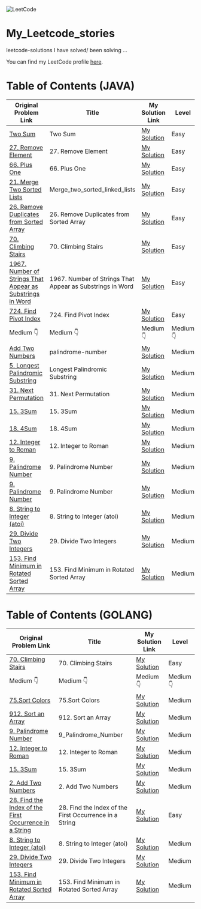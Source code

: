 ![LeetCode](https://img.shields.io/badge/LeetCode-turabaev-brightgreen)

# My_Leetcode_stories
leetcode-solutions I have solved/ been solving ...

You can find my LeetCode profile [here](https://leetcode.com/u/adam_69/).



# Table of Contents (JAVA)

| Original Problem Link       | Title                           | My Solution Link              | Level     |
|-----------------------------|---------------------------------|-------------------------------|-----------|
| [Two Sum](https://leetcode.com/problems/two-sum/) | Two Sum | [My Solution](https://github.com/turabaev69/My_Leetcode_stories/blob/main/Java/easy/Two%20Sum.java) | Easy      |
| [27. Remove Element](https://leetcode.com/problems/remove-element/) | 27. Remove Element | [My Solution](https://github.com/turabaev69/My_Leetcode_stories/blob/main/Java/easy/27.%20Remove%20Element/27_Remove_Element.java) | Easy      |
| [66. Plus One](https://leetcode.com/problems/remove-element/) | 66. Plus One | [My Solution](https://github.com/turabaev69/My_Leetcode_stories/blob/main/Java/easy/66.%20Plus%20One/66_Plus_One.java) | Easy      |
| [21. Merge Two Sorted Lists](https://leetcode.com/problems/merge-two-sorted-lists/) | Merge_two_sorted_linked_lists | [My Solution](https://github.com/turabaev69/My_Leetcode_stories/blob/main/Java/easy/Merge_two_sorted_linked_lists/Merge_two_sorted_linked_lists.java) | Easy      |
| [26. Remove Duplicates from Sorted Array](https://leetcode.com/problems/remove-duplicates-from-sorted-array/) | 26. Remove Duplicates from Sorted Array | [My Solution](https://github.com/turabaev69/My_Leetcode_stories/blob/main/Java/easy/Remove-Duplicates-from-Sorted-Array/Remove_Duplicates_from_Sorted_Array.java) | Easy      |
| [70. Climbing Stairs](https://leetcode.com/problems/climbing-stairs/) | 70. Climbing Stairs | [My Solution](https://github.com/turabaev69/My_Leetcode_stories/tree/main/Java/easy/70.%20Climbing%20Stairs) | Easy      |
| [1967. Number of Strings That Appear as Substrings in Word](https://leetcode.com/problems/number-of-strings-that-appear-as-substrings-in-word/) | 1967. Number of Strings That Appear as Substrings in Word | [My Solution](https://github.com/turabaev69/My_Leetcode_stories/blob/main/Java/easy/1967.%20Number%20of%20Strings%20That%20Appear%20as%20Substrings%20in%20Word/1967_Number_of_Strings_That_Appear_as_Substrings_in_Word.java) | Easy      |
| [724. Find Pivot Index](https://leetcode.com/problems/find-pivot-index/) | 724. Find Pivot Index | [My Solution](https://github.com/turabaev69/My_Leetcode_stories/blob/main/Java/easy/724.%20Find%20Pivot%20Index/724_Find_Pivot_Index.java) | Easy      |
|  Medium          👇        |     Medium          👇           |       Medium          👇      |   Medium      👇      |          
| [Add Two Numbers](https://leetcode.com/problems/add-two-numbers/](https://leetcode.com/problems/palindrome-number/)) | palindrome-number              | [My Solution](https://github.com/turabaev69/My_Leetcode_stories/blob/main/Java/medium/Palindrome%20Number.java) | Medium    |
| [5. Longest Palindromic Substring](https://leetcode.com/problems/longest-palindromic-substring/description/) | Longest Palindromic Substring              | [My Solution](https://github.com/turabaev69/My_Leetcode_stories/blob/main/Java/medium/5.%20Longest%20Palindromic%20Substring/5_Longest_Palindromic_Substring.java) | Medium    |
| [31. Next Permutation](https://leetcode.com/problems/next-permutation/description/) | 31. Next Permutation              | [My Solution](https://github.com/turabaev69/My_Leetcode_stories/blob/main/Java/medium/31.%20Next%20Permutation/31_Next_Permutation.java) | Medium    |
| [15. 3Sum](https://leetcode.com/problems/3sum/description/) | 15. 3Sum              | [My Solution](https://github.com/turabaev69/My_Leetcode_stories/blob/main/Java/medium/15.%203Sum/15_3Sum.java) | Medium    |
| [18. 4Sum](https://leetcode.com/problems/4sum/description/) | 18. 4Sum              | [My Solution](https://github.com/turabaev69/My_Leetcode_stories/blob/main/Java/medium/18.%204Sum/18_4Sum.java) | Medium    |
| [12. Integer to Roman](https://leetcode.com/problems/integer-to-roman/description/) | 12. Integer to Roman              | [My Solution](https://github.com/turabaev69/My_Leetcode_stories/blob/main/Java/medium/12.%20Integer%20to%20Roman/12_Integer_to_Roman.java) | Medium    |
| [9. Palindrome Number](https://leetcode.com/problems/palindrome-number/description/) | 9. Palindrome Number          | [My Solution](https://github.com/turabaev69/My_Leetcode_stories/blob/main/Java/medium/Palindrome%20Number.java) | Medium    |
| [9. Palindrome Number](https://leetcode.com/problems/palindrome-number/description/) | 9. Palindrome Number          | [My Solution](https://github.com/turabaev69/My_Leetcode_stories/blob/main/Java/medium/Palindrome%20Number.java) | Medium    |
| [8. String to Integer (atoi)](https://leetcode.com/problems/string-to-integer-atoi/description/) | 8. String to Integer (atoi) | [My Solution](https://github.com/turabaev69/My_Leetcode_stories/blob/main/Java/medium/8.%20String%20to%20Integer%20(atoi)8.%20String%20to%20Integer%20(atoi)/8_String_to_Integer_(atoi).java) | Medium |
| [29. Divide Two Integers](https://leetcode.com/problems/divide-two-integers/) | 29. Divide Two Integers             | [My Solution](https://github.com/turabaev69/My_Leetcode_stories/blob/main/Java/medium/29.%20Divide%20Two%20Integers/29_Divide_Two_Integers.java) | Medium    |
| [153. Find Minimum in Rotated Sorted Array](https://leetcode.com/problems/find-minimum-in-rotated-sorted-array/) | 153. Find Minimum in Rotated Sorted Array       | [My Solution](https://github.com/turabaev69/My_Leetcode_stories/blob/main/Java/medium/153.%20Find%20Minimum%20in%20Rotated%20Sorted%20Array/153_Find_Minimum_in_Rotated_Sorted_Array.java) | Medium    |


# Table of Contents  (GOLANG)

| Original Problem Link       | Title                           | My Solution Link              | Level     |
|-----------------------------|---------------------------------|-------------------------------|-----------|
| [70. Climbing Stairs](https://leetcode.com/problems/climbing-stairs/) | 70. Climbing Stairs| [My Solution](https://github.com/turabaev69/My_Leetcode_stories/blob/main/Golang/70.%20Climbing%20Stairs/70_Climbing_Stairs.go) | Easy      | 
|  Medium          👇        |     Medium          👇           |       Medium          👇      |   Medium      👇      |          
| [75.Sort Colors](https://leetcode.com/problems/sort-colors/) | 75.Sort Colors   | [My Solution](https://github.com/turabaev69/My_Leetcode_stories/blob/main/Golang/75.%20Sort%20Colors/Sort-Colors.go) | Medium  |
| [912. Sort an Array](https://leetcode.com/problems/sort-an-array/) | 912. Sort an Array | [My Solution](https://github.com/turabaev69/My_Leetcode_stories/tree/main/Golang/912.%20Sort%20an%20Array) | Medium    |
| [9. Palindrome Number](https://leetcode.com/problems/palindrome-number/description/) | 9_Palindrome_Number | [My Solution](https://github.com/turabaev69/My_Leetcode_stories/blob/main/Golang/9.%20Palindrome%20Number/9_Palindrome_Number.go) | Medium |
| [12. Integer to Roman](https://leetcode.com/problems/integer-to-roman/description/) | 12. Integer to Roman| [My Solution](https://github.com/turabaev69/My_Leetcode_stories/blob/main/Golang/12.%20Integer%20to%20Roman/12_Integer_to_Roman.go) | Medium |
| [15. 3Sum](https://leetcode.com/problems/3sum/description/) | 15. 3Sum | [My Solution](https://github.com/turabaev69/My_Leetcode_stories/blob/main/Golang/15.%203Sum/15_3Sum.go) | Medium |
| [2. Add Two Numbers](https://leetcode.com/problems/add-two-numbers/description/) | 2. Add Two Numbers | [My Solution](https://github.com/turabaev69/My_Leetcode_stories/blob/main/Golang/2.%20Add%20Two%20Numbers/2_Add_Two_Numbers.go) | Medium |
| [28. Find the Index of the First Occurrence in a String](https://leetcode.com/problems/find-the-index-of-the-first-occurrence-in-a-string/description/) | 28. Find the Index of the First Occurrence in a String | [My Solution](https://github.com/turabaev69/My_Leetcode_stories/blob/main/Golang/28.%20Find%20the%20Index%20of%20the%20First%20Occurrence%20in%20a%20String/28_Find_the_Index_of_the_First_Occurrence_in_String.go) | Easy |
| [8. String to Integer (atoi)](https://leetcode.com/problems/string-to-integer-atoi/description/) | 8. String to Integer (atoi) | [My Solution](https://github.com/turabaev69/My_Leetcode_stories/blob/main/Golang/8.%20String%20to%20Integer%20(atoi)/8_String_to_Integer%E2%80%93(atoi).go) | Medium |
| [29. Divide Two Integers](https://leetcode.com/problems/divide-two-integers/) | 29. Divide Two Integers           | [My Solution](https://github.com/turabaev69/My_Leetcode_stories/blob/main/Golang/29.%20Divide%20Two%20Integers/29_Divide_Two_Integers.go) | Medium |
| [153. Find Minimum in Rotated Sorted Array](https://leetcode.com/problems/find-minimum-in-rotated-sorted-array/) | 153. Find Minimum in Rotated Sorted Array       | [My Solution](https://github.com/turabaev69/My_Leetcode_stories/blob/main/Golang/153.%20Find%20Minimum%20in%20Rotated%20Sorted%20Array/153_Find_Minimum_in_Rotated_Sorted_Array.go) | Medium |















